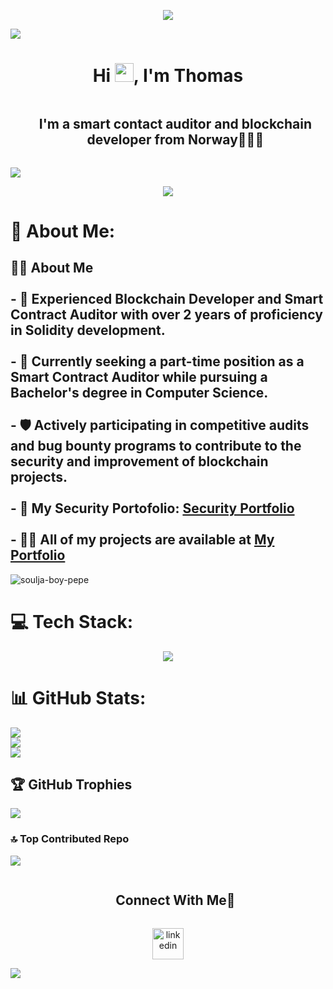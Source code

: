 <!--profile visit count-->
<div align="center">
  
[![](https://visitcount.itsvg.in/api?id=ThomasHeim11&icon=3&color=6)](https://visitcount.itsvg.in)
  
</div>

<!--horizontal divider(gradiant)-->

<img src="https://user-images.githubusercontent.com/73097560/115834477-dbab4500-a447-11eb-908a-139a6edaec5c.gif">

<h1 align="center">Hi <img src="https://raw.githubusercontent.com/MartinHeinz/MartinHeinz/master/wave.gif" width="30px">, I'm Thomas</h1>
<!--h2 without bottom border-->
<div id="user-content-toc">
  <ul align="center">
    <summary><h2 style="display: inline-block">I'm a smart contact auditor and blockchain developer from Norway👨🏻‍💻</h2></summary>
  </ul>
</div>

<!--horizontal divider(gradiant)-->
<img src="https://user-images.githubusercontent.com/73097560/115834477-dbab4500-a447-11eb-908a-139a6edaec5c.gif">


<p align="center">
  <img src="https://github.com/ThomasHeim11/badges/assets/106417552/563d8a3d-58d0-487d-8acb-d0c62283b687"
>
</p>

# 💫 About Me:
## 🙋‍♂️ About Me<br><br>- 🔗 Experienced Blockchain Developer and Smart Contract Auditor with over 2 years of proficiency in Solidity development.<br><br>- 🌱 Currently seeking a part-time position as a Smart Contract Auditor while pursuing a Bachelor's degree in Computer Science.<br><br>- 🛡️ Actively participating in competitive audits and bug bounty programs to contribute to the security and improvement of blockchain projects.<br><br>- 🎊 My Security Portofolio: **[Security Portfolio](https://github.com/ThomasHeim11/Smart-Contract-Security-Portfolio)** <br><br>- 👨‍💻 All of my projects are available at **[My Portfolio](https://thomasheim.netlify.app/)**

![soulja-boy-pepe](https://github.com/ThomasHeim11/badges/assets/106417552/eae4412e-cb91-45a0-95c0-15186ce68f4e)

# 💻 Tech Stack:

<!--h1 without bottom border-->
<div id="user-content-toc">
  <ul align="center">
  </ul>
</div>
<!--tech stack icons-->
<p align="center">
  <a href="https://skillicons.dev">
    <img src="https://skillicons.dev/icons?i=solidity,js,nodejs,py,react,html,tailwind,nextjs,ipfs,docker,git,github&perline=14" 
  </a> 
  </a>
</p>
<iconify-icon icon="logos:hardhat"></iconify-icon>

# 📊 GitHub Stats:
![](https://github-readme-stats.vercel.app/api?username=ThomasHeim11&theme=algolia&hide_border=false&include_all_commits=true&count_private=true)<br/>
![](https://github-readme-streak-stats.herokuapp.com/?user=ThomasHeim11&theme=algolia&hide_border=false)<br/>
![](https://github-readme-stats.vercel.app/api/top-langs/?username=ThomasHeim11&theme=algolia&hide_border=false&include_all_commits=true&count_private=true&layout=compact)

## 🏆 GitHub Trophies
![](https://github-profile-trophy.vercel.app/?username=ThomasHeim11&theme=tokyonight&no-frame=false&no-bg=false&margin-w=4)

### 🔝 Top Contributed Repo
![](https://github-contributor-stats.vercel.app/api?username=ThomasHeim11&limit=5&theme=algolia&combine_all_yearly_contributions=true)

<!-- Connect with me -->
<!--h2 without bottom border-->
<div id="user-content-toc">
  <ul align="center">
    <summary><h2 style="display: inline-block">Connect With Me🤝</h2></summary>
  </ul>
</div>

<!--icons and links-->
<p align="center">
<a href="https://www.linkedin.com/in/thomas-heim11/" target="blank"><img align="center" src="https://user-images.githubusercontent.com/88904952/234979284-68c11d7f-1acc-4f0c-ac78-044e1037d7b0.png" alt="linkedin" height="50" width="50" /></a>
</p>
  
</div>

<!--horizontal divider(gradiant)-->
<img src="https://user-images.githubusercontent.com/73097560/115834477-dbab4500-a447-11eb-908a-139a6edaec5c.gif">
